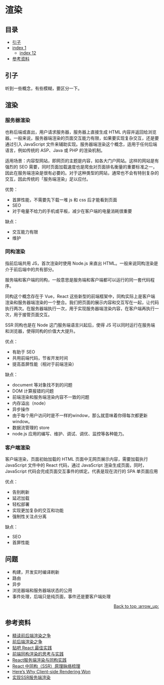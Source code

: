 # 渲染
## <a name="index"></a> 目录
- [引子](#start)
- [index 1](#index1)
  - [index 12](#index12)
- [参考资料](#reference)


## <a name="start"></a> 引子
听到一些概念，有些模糊，要区分一下。

## 渲染
### 服务器渲染
也称后端或直出，用户请求服务器，服务器上直接生成 HTML 内容并返回给浏览器。一般来说，服务器端渲染的页面交互能力有限，如果要实现复杂交互，还是要通过引入 JavaScript 文件来辅助实现。服务器端渲染这个概念，适用于任何后端语言，例如传统的 ASP、Java 或 PHP 的渲染机制。

适用场景：内容型网站，即网页的主题是内容，如各大门户网站。这样的网站是有强烈的 SEO 需要，同时页面加载速度也是爬虫对页面排名衡量的重要标准之一，因此在服务端渲染是很有必要的。对于这种类型的网站，通常也不会有特别复杂的交互，因此传统的「服务端渲染」足以应付。

优势：
- 首屏性能，不需要先下载一堆 js 和 css 后才能看到页面
- SEO
- 对于电量不给力的手机或平板，减少在客户端的电量消耗很重要

缺点：
- 交互能力有限
- 维护

### 同构渲染
指前后端共用 JS，首次渲染时使用 Node.js 来直出 HTML。一般来说同构渲染是介于前后端中的共有部分。

服务端和客户端的同构，一般意思是服务端和客户端都可以运行的同一套代码程序。

同构这个概念存在于 Vue，React 这些新型的前端框架中，同构实际上是客户端渲染和服务器端渲染的一个整合。我们把页面的展示内容和交互写在一起，让代码执行两次。在服务器端执行一次，用于实现服务器端渲染内容，在客户端再执行一次，用于接管页面交互。

SSR 同构也是在 Node 这门服务端语言兴起后，使得 JS 可以同时运行在服务端和浏览器，使得同构的价值大大提升。

优点：
- 有助于 SEO
- 共用前端代码，节省开发时间
- 提高首屏性能（相对于前端渲染）

缺点：
- document 等对象找不到的问题
- DOM 计算报错的问题
- 前端渲染和服务端渲染内容不一致的问题
- 内存溢出（node）
- 异步操作
- 由于每个用户访问时是不一样的window，那么就意味着你得每次都更新window。
- 数据流管理的 store
- node.js 应用的编写、维护、调试、调优、监控等各种能力。

### 客户端渲染
客户端渲染，页面初始加载的 HTML 页面中无网页展示内容，需要加载执行JavaScript 文件中的 React 代码，通过 JavaScript 渲染生成页面，同时，JavaScript 代码会完成页面交互事件的绑定。代表是现在流行的 SPA 单页面应用

优点：
- 告别刷新
- 延迟加载
- 轻松部署
- 实现更加复杂的交互和功能
- 强制性关注点分离

缺点：
- SEO
- 首屏性能

## 问题
- 构建，开发实时编译刷新
- 路由
- 异步
- 浏览器端和服务器端状态的公用
- 事件处理，后端只是纯页面，事件还是要客户端处理


<div align="right"><a href="#index">Back to top :arrow_up:</a></div>


## <a name="reference"></a> 参考资料
- [精读前后端渲染之争][url-blog1]
- [前后端渲染之争][url-blog2]
- [贴吧 React 最佳实践][url-blog3]
- [前端同构渲染的思考与实践][url-blog4]
- [React服务端渲染与同构实践][url-blog5]
- [React 中同构（SSR）原理脉络梳理][url-blog6]
- [Here’s Why Client-side Rendering Won][url-blog7]
- [实现SSR服务端渲染][url-blog8]



[url-base]:https://xxholic.github.io/segment

[url-blog1]:https://github.com/camsong/blog/issues/8
[url-blog2]:https://github.com/dt-fe/weekly/issues/5
[url-blog3]:https://github.com/ascoders/blog/issues/6
[url-blog4]:https://juejin.im/post/5c821dc45188257e1f2915b1
[url-blog5]:https://imweb.io/topic/5d2da910b17a4bd24bd0678a
[url-blog6]:https://segmentfault.com/a/1190000016722457
[url-blog7]:https://www.freecodecamp.org/news/heres-why-client-side-rendering-won-46a349fadb52/
[url-blog8]:https://juejin.im/post/5c8eed02f265da6824186088#heading-0

